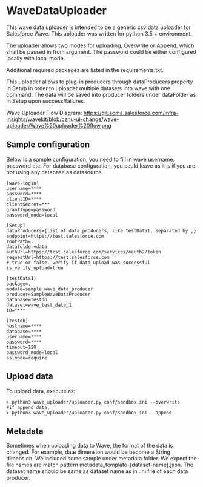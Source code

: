 # WaveDataUploader

This wave data uploader is intended to be a generic csv data uploader for Salesforce Wave.
This uploader was written for python 3.5 + environment.

The uploader allows two modes for uploading, Overwrite or Append, which shall be passed in from argument.
The password could be either configured locally with local mode. 

Additional required packages are listed in the requirements.txt.  

This uploader allows to plug-in producers through dataProducers property in Setup in order to uploader multiple datasets into wave with one command.  The data will be saved into producer folders under dataFolder as in Setup upon success/failures.

Wave Uploader Flow Diagram: https://git.soma.salesforce.com/infra-insights/wavekit/blob/czhu-ui-change/wave-uploader/Wave%20uploader%20flow.png

## Sample configuration
Below is a sample configuration, you need to fill in wave username. password etc. 
For database configuration, you could leave as it is if you are not using any database as datasource. 

```
[wave-login]
username=****
password=****
clientID=****
clientSecret=***
grantType=password
password_mode=local

[Setup]
dataProducers={list of data producers, like testData1, separated by ,}
endpoint=https://test.salesforce.com
rootPath=.
datafolder=data
authUrl=https://test.salesforce.com/services/oauth2/token
requestUrl=https://test.salesforce.com
# true or false, verify if data upload was successful
is_verify_upload=true

[testData1]
package=.
module=sample_wave_data_producer
producer=SampleWaveDataProducer
database=testdb
dataset=wave_test_data_1
ID=****

[testdb]
hostname=****
database=****
username=****
password=****
timeout=120
password_mode=local
sslmode=require

```
## Upload data
To upload data, execute as:
```
> python3 wave_uploader/uploader.py conf/sandbox.ini --overwrite
#if append data, 
> python3 wave_uploader/uploader.py conf/sandbox.ini --append
```

## Metadata 
Sometimes when uploading data to Wave, the format of the data is changed. For example, date dimension would be become a String dimension. We included some sample under metadata folder. We expect the file names are match pattern metadata_template-{dataset-name}.json. The dataset name should be same as dataset name as in .ini file of each data producer. 

